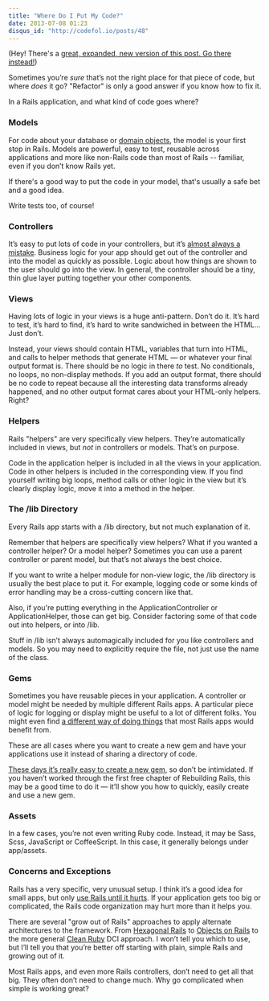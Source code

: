 ```yaml
---
title: "Where Do I Put My Code?"
date: 2013-07-08 01:23
disqus_id: "http://codefol.io/posts/48"
---
```


(Hey! There's a <a href="http://codefol.io/posts/where-do-i-put-my-code-in-rails-updated">great, expanded, new version of this post. Go there instead!</a>)

Sometimes you’re <i>sure</i> that’s not the right place for that piece of code, but where <i>does</i> it go? "Refactor" is only a good answer if you know how to fix it.

In a Rails application, and what kind of code goes where?

### Models

For code about your database or <a href="http://c2.com/cgi/wiki?DomainObject">domain objects</a>, the model is your first stop in Rails. Models are powerful, easy to test, reusable across applications and more like non-Rails code than most of Rails -- familiar, even if you don’t know Rails yet.

If there's a good way to put the code in your model, that's usually a safe bet and a good idea.

Write tests too, of course!

### Controllers

It’s easy to put lots of code in your controllers, but it’s <a href="http://weblog.jamisbuck.org/2006/10/18/skinny-controller-fat-model">almost always a mistake</a>. Business logic for your app should get out of the controller and into the model as quickly as possible. Logic about how things are shown to the user should go into the view. In general, the controller should be a tiny, thin glue layer putting together your other components.

### Views

Having lots of logic in your views is a huge anti-pattern. Don’t do it. It’s hard to test, it’s hard to find, it’s hard to write sandwiched in between the HTML... Just don’t.

Instead, your views should contain HTML, variables that turn into HTML, and calls to helper methods that generate HTML &mdash; or whatever your final output format is. There should be no logic in there <i>to</i> test. No conditionals, no loops, no non-display methods. If you add an output format, there should be no code to repeat because all the interesting data transforms already happened, and no other output format cares about your HTML-only helpers. Right?

### Helpers

Rails "helpers" are very specifically view helpers. They’re automatically included in views, but <i>not</i> in controllers or models. That’s on purpose.

Code in the application helper is included in all the views in your application. Code in other helpers is included in the corresponding view. If you find yourself writing big loops, method calls or other logic in the view but it’s clearly display logic, move it into a method in the helper.

### The /lib Directory

Every Rails app starts with a /lib directory, but not much explanation of it.

Remember that helpers are specifically view helpers? What if you wanted a controller helper? Or a model helper? Sometimes you can use a parent controller or parent model, but that’s not always the best choice.

If you want to write a helper module for non-view logic, the /lib directory is usually the best place to put it. For example, logging code or some kinds of error handling may be a cross-cutting concern like that.

Also, if you're putting everything in the ApplicationController or ApplicationHelper, those can get big. Consider factoring some of that code out into helpers, or into /lib.

Stuff in /lib isn’t always automagically included for you like controllers and models. So you may need to explicitly require the file, not just use the name of the class.

### Gems

Sometimes you have reusable pieces in your application. A controller or model might be needed by multiple different Rails apps. A particular piece of logic for logging or display might be useful to a lot of different folks. You might even find <a href="https://github.com/voxdolo/decent_exposure">a different way of doing things</a> that most Rails apps would benefit from.

These are all cases where you want to create a new gem and have your applications use it instead of sharing a directory of code.

<a href="http://railscasts.com/episodes/245-new-gem-with-bundler">These days it’s really easy to create a new gem</a>, so don’t be intimidated. If you haven’t worked through the first free chapter of Rebuilding Rails, this may be a good time to do it &mdash; it’ll show you how to quickly, easily create and use a new gem.

### Assets

In a few cases, you’re not even writing Ruby code. Instead, it may be Sass, Scss, JavaScript or CoffeeScript. In this case, it generally belongs under app/assets.

### Concerns and Exceptions

Rails has a very specific, very unusual setup. I think it’s a good idea for small apps, but only <a href="http://evan.tiggerpalace.com/articles/2012/11/21/use-rails-until-it-hurts">use Rails until it hurts</a>. If your application gets too big or complicated, the Rails code organization may hurt more than it helps you.

There are several "grow out of Rails" approaches to apply alternate architectures to the framework. From <a href="https://www.agileplannerapp.com/blog/building-agile-planner/refactoring-with-hexagonal-rails">Hexagonal Rails</a> to <a href="http://objectsonrails.com/">Objects on Rails</a> to the more general <a href="http://www.clean-ruby.com/">Clean Ruby</a> DCI approach. I won’t tell you which to use, but I’ll tell you that you’re better off starting with plain, simple Rails and growing out of it.

Most Rails apps, and even more Rails controllers, don’t need to get all that big. They often don’t need to change much. Why go complicated when simple is working great?
